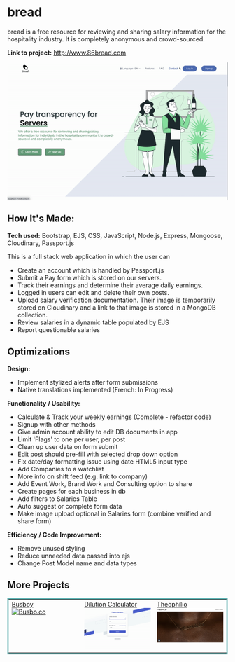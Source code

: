 # bread
bread is a free resource for reviewing and sharing salary information for the hospitality industry. It is completely anonymous and crowd-sourced.

**Link to project:** http://www.86bread.com
  <p align = 'center'>
<img align="center" src="https://github.com/WilliamPasternak/bread/blob/main/bread.gif" alt="bread project website">
</p>

## How It's Made:

**Tech used:** Bootstrap, EJS, CSS, JavaScript, Node.js, Express, Mongoose, Cloudinary, Passport.js 

This is a full stack web application in which the user can
- Create an account which is handled by Passport.js 
- Submit a Pay form which is stored on our servers.
- Track their earnings and determine their average daily earnings.
- Logged in users can edit and delete their own posts.
- Upload salary verification documentation. Their image is temporarily stored on Cloudinary and a link to that image is stored in a MongoDB collection.
- Review salaries in a dynamic table populated by EJS
- Report questionable salaries 

## Optimizations

**Design:**
- Implement stylized alerts after form submissions
- Native translations implemented (French: In Progress)

**Functionality / Usability:**
- Calculate & Track your weekly earnings (Complete - refactor code)
- Signup with other methods
- Give admin account ability to edit DB documents in app
- Limit 'Flags' to one per user, per post
- Clean up user data on form submit
- Edit post should pre-fill with selected drop down option
- Fix date/day formatting issue using date HTML5 input type
- Add Companies to a watchlist
- More info on shift feed (e.g. link to company)
- Add Event Work, Brand Work and Consulting option to share
- Create pages for each business in db
- Add filters to Salaries Table
- Auto suggest or complete form data
- Make image upload optional in Salaries form (combine verified and share form)

**Efficiency / Code Improvement:**
- Remove unused styling
- Reduce unneeded data passed into ejs
- Change Post Model name and data types

## More Projects
<table bordercolor="#66b2b2">
  <tr>
    <td width="33.3%"  style="align:center;" valign="top">
<a target="_blank" href="https://github.com/WilliamPasternak/busboy">Busboy</a>
        <br />
      <a target="_blank" href="https://github.com/WilliamPasternak/busboy">
            <img src="https://github.com/WilliamPasternak/busboy/blob/main/busyboy.gif" width="100%"  alt="Busbo.co"/>
        </a>
    </td>
    <td width="33.3%" valign="top">
<a target="_blank" href="https://github.com/WilliamPasternak/Dilution-Calculator">Dilution Calculator</a> 
      <br />
        <a target="_blank" href="https://github.com/WilliamPasternak/Dilution-Calculator">
          <img src="https://github.com/WilliamPasternak/Dilution-Calculator/raw/main/Dilution.gif" width="100%" alt="Matching Card Game"/>
        </a>
    </td>
    <td width="33.3%" valign="top">
<a target="_blank" href="https://github.com/WilliamPasternak/Theophilio">Theophilio</a> 
      <br />
        <a target="_blank" href="https://github.com/WilliamPasternak/Theophilio">
          <img src="https://github.com/WilliamPasternak/Theophilio/blob/main/Theophilio.png" width="100%" alt="Matching Card Game"/>
        </a>
    </td>


</table>



